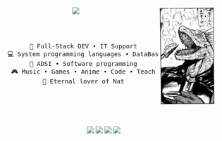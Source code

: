 <div align="center">
<img src="https://github.com/AndriunGg/AndriunGg/blob/main/img/dorohedoro_fixed.jpg" width="25%" align="right" />
<img src="https://readme-typing-svg.demolab.com?font=Fira+Code&weight=500&size=50&pause=1000&color=FFFFFF&center=true&vCenter=true&multiline=true&width=1300&height=140&lines=Hi%2C+Hi;I'm+AndriunGg" width="70%" />


<br><br>
<pre>
    💼 Full-Stack DEV • IT Support
    💻 System programming languages • DataBase
    📖 ADSI • Software programming
    🎮 Music • Games • Anime • Code • Teach
    🧡 Eternal lover of Nat
    
</pre>
<br><br><br>
    
[![](https://img.shields.io/badge/LinkedIn-0077B5?style=for-the-badge&logo=linkedin&logoColor=white)](https://www.linkedin.com/in/andriun-hernandez-852453312/)
[![](https://img.shields.io/badge/Instagram-E4405F?style=for-the-badge&logo=instagram&logoColor=white)](https://www.instagram.com/andriungg/)
[![](https://img.shields.io/badge/X-000000?style=for-the-badge&logo=x&logoColor=white)](https://x.com/sadriggg)
[![](https://img.shields.io/badge/Discord-5865F2?style=for-the-badge&logo=discord&logoColor=white)](https://enka.network/u/Inng/1A4HU1/10000069/1985924/)
</div>

